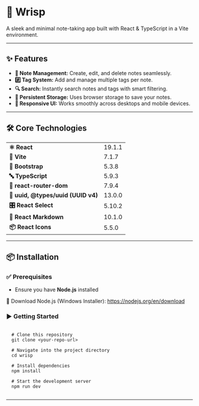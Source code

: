 <h1>📒 Wrisp</h1>
<p>A sleek and minimal note-taking app built with React & TypeScript in a Vite environment.</p>

<hr/>

<h2>✨ Features</h2>
<ul>
  <li><strong>📝 Note Management:</strong> Create, edit, and delete notes seamlessly.</li>
  <li><strong>#️⃣ Tag System:</strong> Add and manage multiple tags per note.</li>
  <li><strong>🔍 Search:</strong> Instantly search notes and tags with smart filtering.</li>
  <li><strong>💾 Persistent Storage:</strong> Uses browser storage to save your notes.</li>
  <li><strong>📱 Responsive UI:</strong> Works smoothly across desktops and mobile devices.</li>
</ul>

<hr/>

<h2>🛠️ Core Technologies</h2>
<table>
  <tr><td><strong>⚛️ React</strong></td><td>19.1.1</td></tr>
  <tr><td><strong>🚀 Vite</strong></td><td>7.1.7</td></tr>
  <tr><td><strong>🎨 Bootstrap</strong></td><td>5.3.8</td></tr>
  <tr><td><strong>🔤 TypeScript</strong></td><td>5.9.3</td></tr>
  <tr><td><strong>🧭 react-router-dom</strong></td><td>7.9.4</td></tr>
  <tr><td><strong>🔗 uuid, @types/uuid (UUID v4)</strong></td><td>13.0.0</td></tr>
  <tr><td><strong>🎛 React Select</strong></td><td>5.10.2</td></tr>
  <tr><td><strong>🧩 React Markdown</strong></td><td>10.1.0</td></tr>
  <tr><td><strong>📦 React Icons</strong></td><td>5.5.0</td></tr>
</table>

<hr/>

<h2>📦 Installation</h2>

<h3>✅ Prerequisites</h3>
<ul>
  <li>Ensure you have <strong>Node.js</strong> installed</li>
</ul>

<p>
  🔗 Download Node.js (Windows Installer): 
  <a href="https://nodejs.org/en/download" target="_blank">https://nodejs.org/en/download</a>
</p>

<h3>▶️ Getting Started</h3>

<pre>
  <code>
  # Clone this repository
  git clone &lt;your-repo-url&gt;
  
  # Navigate into the project directory
  cd wrisp
  
  # Install dependencies
  npm install
  
  # Start the development server
  npm run dev
  </code>
</pre>

<hr/>
